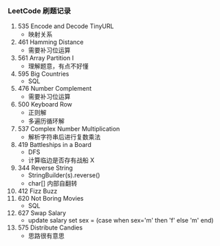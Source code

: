 ### LeetCode 刷题记录

1. 535 Encode and Decode TinyURL 
    - 映射关系
2. 461 Hamming Distance 
    - 需要补习位运算 
3. 561 Array Partition I 
    - 理解题意，有点不好懂
4. 595 Big Countries 
    - SQL 
5. 476 Number Complement 
    - 需要补习位运算
6. 500 Keyboard Row 
    - 正则解
    - 多遍历循环解 
7. 537 Complex Number Multiplication
    - 解析字符串后进行复数乘法
8. 419 Battleships in a Board
    - DFS
    - 计算临边是否存有战船 X
9. 344 Reverse String
    - StringBuilder(s).reverse()
    - char[] 内部自翻转
10. 412 Fizz Buzz
11. 620 Not Boring Movies
    - SQL
12. 627 Swap Salary
    - update salary set sex = (case when sex='m' then 'f' else 'm' end)
13. 575 Distribute Candies
    - 思路很有意思
